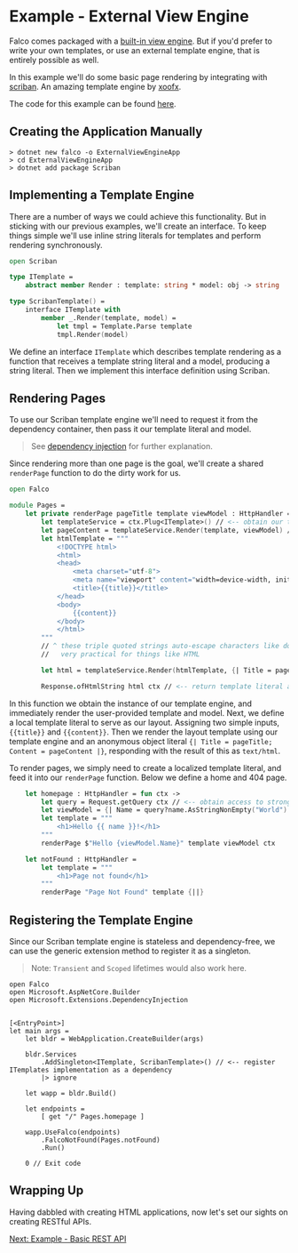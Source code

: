 # Example - External View Engine

Falco comes packaged with a [built-in view engine](markup.md). But if you'd prefer to write your own templates, or use an external template engine, that is entirely possible as well.

In this example we'll do some basic page rendering by integrating with [scriban](https://github.com/scriban/scriban). An amazing template engine by [xoofx](https://github.com/xoofx).

The code for this example can be found [here](https://github.com/pimbrouwers/Falco/tree/master/examples/ExternalViewEngine).

## Creating the Application Manually

```shell
> dotnet new falco -o ExternalViewEngineApp
> cd ExternalViewEngineApp
> dotnet add package Scriban
```

## Implementing a Template Engine

There are a number of ways we could achieve this functionality. But in sticking with our previous examples, we'll create an interface. To keep things simple we'll use inline string literals for templates and perform rendering synchronously.

```fsharp
open Scriban

type ITemplate =
    abstract member Render : template: string * model: obj -> string

type ScribanTemplate() =
    interface ITemplate with
        member _.Render(template, model) =
            let tmpl = Template.Parse template
            tmpl.Render(model)
```

We define an interface `ITemplate` which describes template rendering as a function that receives a template string literal and a model, producing a string literal. Then we implement this interface definition using Scriban.

## Rendering Pages

To use our Scriban template engine we'll need to request it from the dependency container, then pass it our template literal and model.

> See [dependency injection](example-dependency-injection.md) for further explanation.

Since rendering more than one page is the goal, we'll create a shared `renderPage` function to do the dirty work for us.

```fsharp
open Falco

module Pages =
    let private renderPage pageTitle template viewModel : HttpHandler = fun ctx ->
        let templateService = ctx.Plug<ITemplate>() // <-- obtain our template service from the dependency container
        let pageContent = templateService.Render(template, viewModel) // <-- render our template with the provided view model as string literal
        let htmlTemplate = """
            <!DOCTYPE html>
            <html>
            <head>
                <meta charset="utf-8">
                <meta name="viewport" content="width=device-width, initial-scale=1">
                <title>{{title}}</title>
            </head>
            <body>
                {{content}}
            </body>
            </html>
        """
        // ^ these triple quoted strings auto-escape characters like double quotes for us
        //   very practical for things like HTML

        let html = templateService.Render(htmlTemplate, {| Title = pageTitle; Content = pageContent |})

        Response.ofHtmlString html ctx // <-- return template literal as "text/html; charset=utf-8" response
```

In this function we obtain the instance of our template engine, and immediately render the user-provided template and model. Next, we define a local template literal to serve as our layout. Assigning two simple inputs, `{{title}}` and `{{content}}`. Then we render the layout template using our template engine and an anonymous object literal `{| Title = pageTitle; Content = pageContent |}`, responding with the result of this as `text/html`.

To render pages, we simply need to create a localized template literal, and feed it into our `renderPage` function. Below we define a home and 404 page.

```fsharp
    let homepage : HttpHandler = fun ctx ->
        let query = Request.getQuery ctx // <-- obtain access to strongly-typed representation of the query string
        let viewModel = {| Name = query?name.AsStringNonEmpty("World") |} // <-- access 'name' from query, or default to 'World'
        let template = """
            <h1>Hello {{ name }}!</h1>
        """
        renderPage $"Hello {viewModel.Name}" template viewModel ctx

    let notFound : HttpHandler =
        let template = """
            <h1>Page not found</h1>
        """
        renderPage "Page Not Found" template {||}
```

## Registering the Template Engine

Since our Scriban template engine is stateless and dependency-free, we can use the generic extension method to register it as a singleton.

> Note: `Transient` and `Scoped` lifetimes would also work here.

```
open Falco
open Microsoft.AspNetCore.Builder
open Microsoft.Extensions.DependencyInjection


[<EntryPoint>]
let main args =
    let bldr = WebApplication.CreateBuilder(args)

    bldr.Services
        .AddSingleton<ITemplate, ScribanTemplate>() // <-- register ITemplates implementation as a dependency
        |> ignore

    let wapp = bldr.Build()

    let endpoints =
        [ get "/" Pages.homepage ]

    wapp.UseFalco(endpoints)
        .FalcoNotFound(Pages.notFound)
        .Run()

    0 // Exit code
```

## Wrapping Up

Having dabbled with creating HTML applications, now let's set our sights on creating RESTful APIs.

[Next: Example - Basic REST API](example-basic-rest-api.md)
